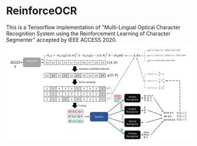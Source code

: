 # ReinforceOCR
This is a Tensorflow implementation of "Multi-Lingual Optical Character Recognition System using the Reinforcement Learning of Character Segmenter" accepted by IEEE ACCESS 2020.
![](fig/overall.png)
